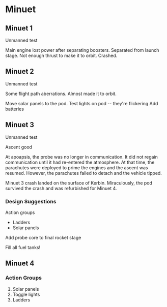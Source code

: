 # Minuet


## Minuet 1

Unmanned test

Main engine lost power after separating boosters.
Separated from launch stage.
Not enough thrust to make it to orbit.
Crashed.


## Minuet 2

Unmanned test

Some flight path aberrations.
Almost made it to orbit.

Move solar panels to the pod.
Test lights on pod -- they're flickering
Add batteries


## Minuet 3

Unmanned test

Ascent good

At apoapsis, the probe was no longer in communication. It did not regain communication until it had re-entered the atmosphere. At that time, the parachutes were deployed to prime the engines and the ascent was resumed. However, the parachutes failed to detach and the vehicle tipped. 

Minuet 3 crash landed on the surface of Kerbin. Miraculously, the pod survived the crash and was refurbished for Minuet 4.

### Design Suggestions

Action groups
* Ladders
* Solar panels


Add probe core to final rocket stage

Fill all fuel tanks!

## Minuet 4

### Action Groups

1. Solar panels
2. Toggle lights
3. Ladders

